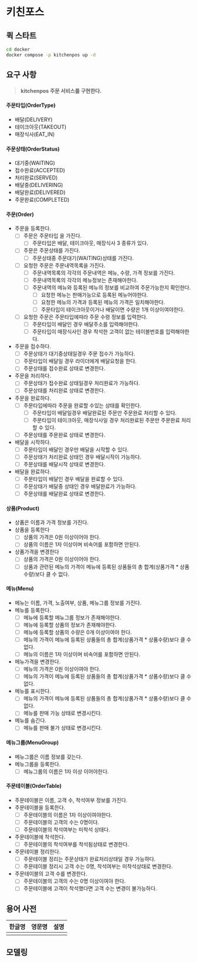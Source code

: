 # 키친포스

## 퀵 스타트

```sh
cd docker
docker compose -p kitchenpos up -d
```

## 요구 사항

> #### kitchenpos 주문 서비스를 구현한다.

#### 주문타입(OrderType)

- 배달(DELIVERY)
- 테이크아웃(TAKEOUT)
- 매장식사(EAT_IN)

#### 주문상태(OrderStatus)

- 대기중(WAITING)
- 접수완료(ACCEPTED)
- 처리완료(SERVED)
- 배달중(DELIVERING)
- 배달완료(DELIVERED)
- 주문완료(COMPLETED)

#### 주문(Order)

- 주문을 등록한다.
    - [ ] 주문은 주문타입 을 가진다.
        - [ ] 주문타입은 배달, 테이크아웃, 매장식사 3 종류가 있다.
    - [ ] 주문은 주문상태를 가진다.
        - [ ] 주문상태중 주문대기(WAITING)상태를 가진다.
    - [ ] 요청한 주문은 주문내역목록을 가진다.
        - [ ] 주문내역목록의 각각의 주문내역은 메뉴, 수량, 가격 정보를 가진다.
        - [ ] 주문내역목록의 각각의 메뉴정보는 존재해야한다.
        - [ ] 주문내역의 메뉴와 등록된 메뉴의 정보를 비교하여 주문가능한지 확인한다.
            - [ ] 요청한 메뉴는 판매가능으로 등록된 메뉴어야한다.
            - [ ] 요청한 메뉴의 가격과 등록된 메뉴의 가격은 일치해야한다.
            - [ ] 주문타입이 테이크아웃이거나 배달이면 수량은 1개 이상이여야한다.
    - [ ] 요청한 주문은 주문타입에따라 주문 수령 정보를 입력한다.
        - [ ] 주문타입이 배달인 경우 배달주소를 입력해야한다.
        - [ ] 주문타입이 매장식사인 경우 착석한 고객이 없는 테이블번호를 입력해야한다.
- 주문을 접수하다.
    - [ ] 주문상태가 대기중상태일경우 주문 접수가 가능하다.
    - [ ] 주문타입이 배달일 경우 라이더에게 배달요청을 한다.
    - [ ] 주문상태를 접수완료 상태로 변경한다.
- 주문을 처리하다.
    - [ ] 주문상태가 접수완료 상태일경우 처리완료가 가능하다.
    - [ ] 주문상태를 처리완료 상태로 변경한다.
- 주문을 완료하다.
    - [ ] 주문타입에따라 주문을 완료할 수있는 상태를 확인한다.
        - [ ] 주문타입이 배달일경우 배달완료된 주문만 주문완료 처리할 수 있다.
        - [ ] 주문타입이 테이크아웃, 매장식사일 경우 처리완료된 주문만 주문완료 처리할 수 있다.
    - [ ] 주문상태를 주문완료 상태로 변경한다.
- 배달을 시작하다.
    - [ ] 주문타입이 배달인 경우만 배달을 시작할 수 있다.
    - [ ] 주문상태가 처리완료 상태인 경우 배달시작이 가능하다.
    - [ ] 주문상태를 배달시작 상태로 변경한다.
- 배달을 완료하다.
    - [ ] 주문타입이 배달인 경우 배달을 완료할 수 있다.
    - [ ] 주문상태가 배달중 상태인 경우 배달완료가 가능하다.
    - [ ] 주문상태를 배달완료 상태로 변경한다.

#### 상품(Product)

- 상품은 이름과 가격 정보를 가진다.
- 상품을 등록한다
    - [ ] 상품의 가격은 0원 이상이어야 한다.
    - [ ] 상품의 이름은 1자 이상이며 비속어를 포함하면 안된다.
- 상품가격을 변경한다
    - [ ] 상품의 가격은 0원 이상이어야 한다.
    - [ ] 상품과 관련된 메뉴의 가격이 메뉴에 등록된 상품들의 총 합계(상품가격 * 상품수량)보다 클 수 없다.

#### 메뉴(Menu)

- 메뉴는 이름, 가격, 노출여부, 상품, 메뉴그룹 정보를 가진다.
- 메뉴를 등록한다.
    - [ ] 메뉴에 등록할 메뉴그룹 정보가 존재해야한다.
    - [ ] 메뉴에 등록할 상품의 정보가 존재해야한다.
    - [ ] 메뉴에 등록할 상품의 수량은 0개 이상이여야 한다.
    - [ ] 메뉴의 가격이 메뉴에 등록된 상품들의 총 합계(상품가격 * 상품수량)보다 클 수 없다.
    - [ ] 메뉴의 이름은 1자 이상이며 비속어를 포함하면 안된다.
- 메뉴가격을 변경한다.
    - [ ] 메뉴의 가격은 0원 이상이여야 한다.
    - [ ] 메뉴의 가격이 메뉴에 등록된 상품들의 총 합계(상품가격 * 상품수량)보다 클 수 없다.
- 메뉴를 표시한다.
    - [ ] 메뉴의 가격이 메뉴에 등록된 상품들의 총 합계(상품가격 * 상품수량)보다 클 수 없다.
    - [ ] 메뉴를 판매 가능 상태로 변경시킨다.
- 메뉴를 숨긴다.
    - [ ] 메뉴를 판매 불가 상태로 변경시킨다.

#### 메뉴그룹(MenuGroup)

- 메뉴그룹은 이름 정보를 갖는다.
- 메뉴그룹을 등록한다.
    - [ ] 메뉴그룹의 이름은 1자 이상 이어야한다.

#### 주문테이블(OrderTable)

- 주문테이블은 이름, 고객 수, 착석여부 정보를 가진다.
- 주문테이블을 등록한다.
    - [ ] 주문테이블의 이름은 1자 이상이여야한다.
    - [ ] 주문테이블의 고객의 수는 0명이다.
    - [ ] 주문테이블의 착석여부는 미착석 상태다.
- 주문테이블에 착석한다.
    - [ ] 주문테이블의 착석여부를 착석됨상태로 변경한다.
- 주문테이블 정리한다.
    - [ ] 주문테이블 정리는 주문상태가 완료처리상태일 경우 가능하다.
    - [ ] 주문테이블 정리시 고객 수는 0명, 착석여부는 미착석상태로 변경한다.
- 주문테이블의 고객 수를 변경한다.
    - [ ] 주문테이블의 고객의 수는 0명 이상이여야 한다.
    - [ ] 주문테이블에 고객이 착석했다면 고객 수는 변경이 불가능하다.

## 용어 사전

| 한글명 | 영문명 | 설명 |
|-----|-----|----|
|     |     |    |

## 모델링
